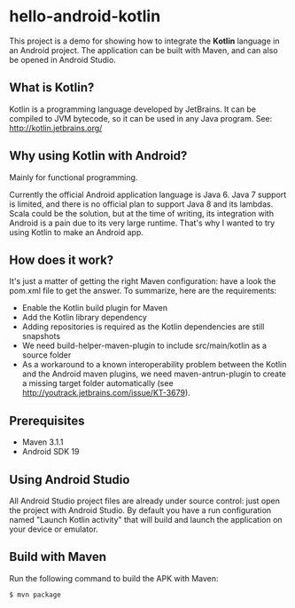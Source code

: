 hello-android-kotlin
====================

This project is a demo for showing how to integrate the **Kotlin** language in an Android project.
The application can be built with Maven, and can also be opened in Android Studio.

What is Kotlin?
---------------
Kotlin is a programming language developed by JetBrains. It can be compiled to JVM bytecode, so it can be used in any Java program.
See: http://kotlin.jetbrains.org/

Why using Kotlin with Android?
------------------------------
Mainly for functional programming.

Currently the official Android application language is Java 6. Java 7 support is limited, and there is no official plan to support Java 8 and its lambdas. Scala could be the solution, but at the time of writing, its integration with Android is a pain due to its very large runtime. That's why I wanted to try using Kotlin to make an Android app.

How does it work?
-------------
It's just a matter of getting the right Maven configuration: have a look the pom.xml file to get the answer.
To summarize, here are the requirements:

* Enable the Kotlin build plugin for Maven
* Add the Kotlin library dependency
* Adding repositories is required as the Kotlin dependencies are still snapshots
* We need build-helper-maven-plugin to include src/main/kotlin as a source folder
* As a workaround to a known interoperability problem between the Kotlin and the Android maven plugins, we need maven-antrun-plugin to create a missing target folder automatically (see http://youtrack.jetbrains.com/issue/KT-3679).

Prerequisites
-------------
* Maven 3.1.1
* Android SDK 19

Using Android Studio
--------------------
All Android Studio project files are already under source control: just open the project with Android Studio.
By default you have a run configuration named "Launch Kotlin activity" that will build and launch the application on your device or emulator.

Build with Maven
----------------
Run the following command to build the APK with Maven:

    $ mvn package